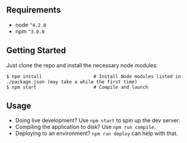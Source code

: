 Requirements
------------

* node `^4.2.0`
* npm `^3.0.0`

Getting Started
---------------

Just clone the repo and install the necessary node modules:

```shell
$ npm install                   # Install Node modules listed in ./package.json (may take a while the first time)
$ npm start                     # Compile and launch
```

Usage
-----

* Doing live development? Use `npm start` to spin up the dev server.
* Compiling the application to disk? Use `npm run compile`.
* Deploying to an environment? `npm run deploy` can help with that.